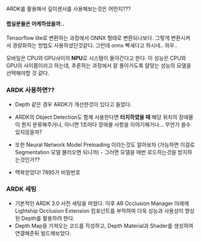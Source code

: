 ARDK를 활용해서 깊이센서를 사용해보는것은 어떤지???

#### 랩실분들은 어케하셨을까..
Tensorflow lite로 변환하는 과정에서 ONNX 형태로 변환되나보다. 그렇게 변환시켜서 경량화하는 방법도 사용하셨던것같다.
그런데 onnx 빡세다고 하시네.. 와우..

모바일은 CPU와 GPU사이의 **NPU**로 시스템이 돌아간다고 한다. 이 성능은 CPU와 GPU의 사이쯤이라고 하는데, 추론하는 과정에서 잘 돌아가도록 알맞는 성능의 모델을 선택해야할 것 같다.

### ARDK 사용하면??
- Depth 같은 경우 ARDK가 개선한것이 있다고 들었다.
- ARDK의 Object Detection도 함께 사용한다면 **터치하였을 때** 해당 위치의 장애물이 뭔지 분류해주거나, 아니면 1초마다 장애물 사항을 이야기해거나... 무언가 쓸수있지않을까?
- 또한 Neural Network Model Preloading 이라는것도 알아보자 (가능하면 이걸로 Segmentation 모델 불러오면 되니까) - 그러면 모델을 매번 로드하는것을 방지하는것인가??

- 맥북얻었다! 7895가 비밀번호
### ARDK 세팅
- 기본적인 ARDK 3.0 사전 세팅을 마쳤다. 이후 AR Occlusion Manager 아래에 Lightship Occlusion Extension 컴포넌트를 부착하여 더욱 성능과 사용성이 향상된 Depth를 활용하려 한다.
- Depth Map을 가져오는 코드를 작성하고, Depth Material과 Shader를 생성하여 연결해준뒤 빌드해보았다.
